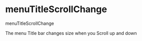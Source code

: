# menuTitleScrollChange
menuTitleScrollChange


The menu Title bar changes size when you Scroll up and down
